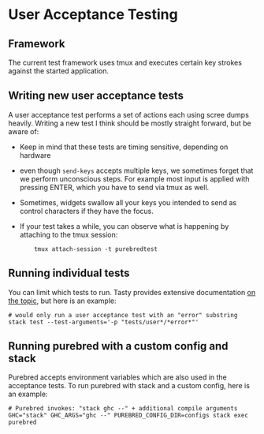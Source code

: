 # User Acceptance Testing

## Framework

The current test framework uses tmux and executes certain key strokes against
the started application.

## Writing new user acceptance tests

A user acceptance test performs a set of actions each using scree dumps heavily.
Writing a new test I think should be mostly straight forward, but be aware of:

* Keep in mind that these tests are timing sensitive, depending on hardware
* even though `send-keys` accepts multiple keys, we sometimes forget that we
  perform unconscious steps. For example most input is applied with pressing
  ENTER, which you have to send via tmux as well.
* Sometimes, widgets swallow all your keys you intended to send as control
  characters if they have the focus.
* If your test takes a while, you can observe what is happening by attaching to
  the tmux session:
  
          tmux attach-session -t purebredtest
  
## Running individual tests

You can limit which tests to run. Tasty provides extensive documentation
[on the topic](https://github.com/feuerbach/tasty#patterns), but here is an
example:

    # would only run a user acceptance test with an "error" substring
    stack test --test-arguments='-p "tests/user*/*error*"'

## Running purebred with a custom config and stack

Purebred accepts environment variables which are also used in the acceptance
tests. To run purebred with stack and a custom config, here is an example:

    # Purebred invokes: "stack ghc --" + additional compile arguments
    GHC="stack" GHC_ARGS="ghc --" PUREBRED_CONFIG_DIR=configs stack exec purebred
